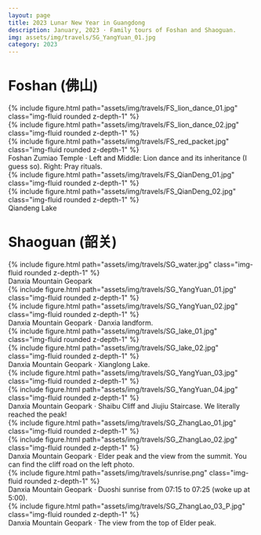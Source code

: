 ```yaml
---
layout: page
title: 2023 Lunar New Year in Guangdong
description: January, 2023 · Family tours of Foshan and Shaoguan.
img: assets/img/travels/SG_YangYuan_01.jpg
category: 2023
---
```


# Foshan (佛山)

<div class="row">
    <div class="col-sm mt-3 mt-md-0">
        {% include figure.html path="assets/img/travels/FS_lion_dance_01.jpg" class="img-fluid rounded z-depth-1" %}
    </div>
    <div class="col-sm mt-3 mt-md-0">
        {% include figure.html path="assets/img/travels/FS_lion_dance_02.jpg" class="img-fluid rounded z-depth-1" %}
    </div>
    <div class="col-sm-4 mt-3 mt-md-0">
        {% include figure.html path="assets/img/travels/FS_red_packet.jpg" class="img-fluid rounded z-depth-1" %}
    </div>
</div>
<div class="caption">
    Foshan Zumiao Temple · Left and Middle: Lion dance and its inheritance (I guess so). Right: Pray rituals.
</div>

<div class="row">
    <div class="col-sm mt-3 mt-md-0">
        {% include figure.html path="assets/img/travels/FS_QianDeng_01.jpg" class="img-fluid rounded z-depth-1" %}
    </div>
    <div class="col-sm mt-3 mt-md-0">
        {% include figure.html path="assets/img/travels/FS_QianDeng_02.jpg" class="img-fluid rounded z-depth-1" %}
    </div>
</div>
<div class="caption">
    Qiandeng Lake
</div>

# Shaoguan (韶关)

<div class="row">
    <div class="col-sm mt-3 mt-md-0">
        {% include figure.html path="assets/img/travels/SG_water.jpg" class="img-fluid rounded z-depth-1" %}
    </div>
</div>
<div class="caption">
    Danxia Mountain Geopark
</div>

<div class="row">
    <div class="col-sm mt-3 mt-md-0">
        {% include figure.html path="assets/img/travels/SG_YangYuan_01.jpg" class="img-fluid rounded z-depth-1" %}
    </div>
    <div class="col-sm mt-3 mt-md-0">
        {% include figure.html path="assets/img/travels/SG_YangYuan_02.jpg" class="img-fluid rounded z-depth-1" %}
    </div>
</div>
<div class="caption">
    Danxia Mountain Geopark · Danxia landform.
</div>

<div class="row">
    <div class="col-sm mt-3 mt-md-0">
        {% include figure.html path="assets/img/travels/SG_lake_01.jpg" class="img-fluid rounded z-depth-1" %}
    </div>
    <div class="col-sm mt-3 mt-md-0">
        {% include figure.html path="assets/img/travels/SG_lake_02.jpg" class="img-fluid rounded z-depth-1" %}
    </div>
</div>
<div class="caption">
    Danxia Mountain Geopark · Xianglong Lake.
</div>

<div class="row justify-content-sm-center">
    <div class="col-sm-8 mt-3 mt-md-0">
        {% include figure.html path="assets/img/travels/SG_YangYuan_03.jpg" class="img-fluid rounded z-depth-1" %}
    </div>
    <div class="col-sm-4 mt-3 mt-md-0">
        {% include figure.html path="assets/img/travels/SG_YangYuan_04.jpg" class="img-fluid rounded z-depth-1" %}
    </div>
</div>
<div class="caption">
    Danxia Mountain Geopark · Shaibu Cliff and Jiujiu Staircase. We literally reached the peak!
</div>

<div class="row">
    <div class="col-sm mt-3 mt-md-0">
        {% include figure.html path="assets/img/travels/SG_ZhangLao_01.jpg" class="img-fluid rounded z-depth-1" %}
    </div>
    <div class="col-sm mt-3 mt-md-0">
        {% include figure.html path="assets/img/travels/SG_ZhangLao_02.jpg" class="img-fluid rounded z-depth-1" %}
    </div>
</div>
<div class="caption">
    Danxia Mountain Geopark · Elder peak and the view from the summit. You can find the cliff road on the left photo.
</div>

<div class="row">
    <div class="col-sm mt-3 mt-md-0">
        {% include figure.html path="assets/img/travels/sunrise.png" class="img-fluid rounded z-depth-1" %}
    </div>
</div>
<div class="caption">
    Danxia Mountain Geopark · Duoshi sunrise from 07:15 to 07:25 (woke up at 5:00).
</div>

<div class="row">
    <div class="col-sm mt-3 mt-md-0">
        {% include figure.html path="assets/img/travels/SG_ZhangLao_03_P.jpg" class="img-fluid rounded z-depth-1" %}
    </div>
</div>
<div class="caption">
    Danxia Mountain Geopark · The view from the top of Elder peak.
</div>